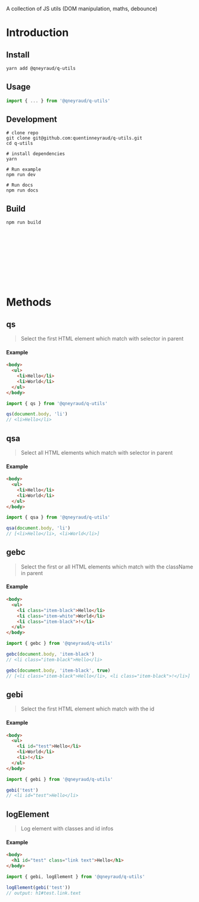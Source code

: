 A collection of JS utils (DOM manipulation, maths, debounce)  

# Introduction

## Install

```bash
yarn add @qneyraud/q-utils
```

## Usage

```js
import { ... } from '@qneyraud/q-utils'
```

## Development

```
# clone repo
git clone git@github.com:quentinneyraud/q-utils.git
cd q-utils

# install dependencies
yarn

# Run example
npm run dev

# Run docs
npm run docs
```

## Build

```bash
npm run build
```


<br/>
<br/>
<br/>
<br/>
<br/>
<br/>
<br/>
<br/>



# Methods

## qs

> Select the first HTML element which match with selector in parent

#### Example

```html
<body>
  <ul>
    <li>Hello</li>
    <li>World</li>
  </ul>
</body>
```

```js
import { qs } from '@qneyraud/q-utils'

qs(document.body, 'li')
// <li>Hello</li>
```

## qsa

> Select all HTML elements which match with selector in parent

#### Example

```html
<body>
  <ul>
    <li>Hello</li>
    <li>World</li>
  </ul>
</body>
```

```js
import { qsa } from '@qneyraud/q-utils'

qsa(document.body, 'li')
// [<li>Hello</li>, <li>World</li>]
```

## gebc

> Select the first or all HTML elements which match with the className in parent

#### Example

```html
<body>
  <ul>
    <li class="item-black">Hello</li>
    <li class="item-white">World</li>
    <li class="item-black">!</li>
  </ul>
</body>
```

```js
import { gebc } from '@qneyraud/q-utils'

gebc(document.body, 'item-black')
// <li class="item-black">Hello</li>

gebc(document.body, 'item-black', true)
// [<li class="item-black">Hello</li>, <li class="item-black">!</li>]
```

## gebi

> Select the first HTML element which match with the id

#### Example

```html
<body>
  <ul>
    <li id="test">Hello</li>
    <li>World</li>
    <li>!</li>
  </ul>
</body>
```

```js
import { gebi } from '@qneyraud/q-utils'

gebi('test')
// <li id="test">Hello</li>
```

## logElement

> Log element with classes and id infos

#### Example

```html
<body>
  <h1 id="test" class="link text">Hello</h1>  
</body>
```

```js
import { gebi, logElement } from '@qneyraud/q-utils'

logElement(gebi('test'))
// output: h1#test.link.text
```
